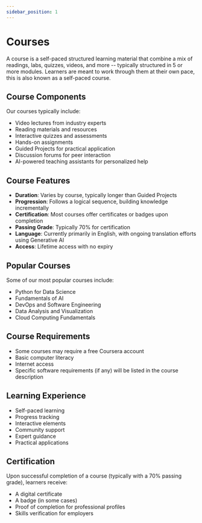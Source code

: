```yaml
---
sidebar_position: 1
---
```


# Courses

A course is a self-paced structured learning material that combine a mix of readings, labs, quizzes, videos, and more -- typically structured in 5 or more modules. Learners are meant to work through them at their own pace, this is also known as a self-paced course.

## Course Components

Our courses typically include:

- Video lectures from industry experts
- Reading materials and resources
- Interactive quizzes and assessments
- Hands-on assignments
- Guided Projects for practical application
- Discussion forums for peer interaction
- AI-powered teaching assistants for personalized help

## Course Features

- **Duration**: Varies by course, typically longer than Guided Projects
- **Progression**: Follows a logical sequence, building knowledge incrementally
- **Certification**: Most courses offer certificates or badges upon completion
- **Passing Grade**: Typically 70% for certification
- **Language**: Currently primarily in English, with ongoing translation efforts using Generative AI
- **Access**: Lifetime access with no expiry

## Popular Courses

Some of our most popular courses include:

- Python for Data Science
- Fundamentals of AI
- DevOps and Software Engineering
- Data Analysis and Visualization
- Cloud Computing Fundamentals

## Course Requirements

- Some courses may require a free Coursera account
- Basic computer literacy
- Internet access
- Specific software requirements (if any) will be listed in the course description

## Learning Experience

- Self-paced learning
- Progress tracking
- Interactive elements
- Community support
- Expert guidance
- Practical applications

## Certification

Upon successful completion of a course (typically with a 70% passing grade), learners receive:

- A digital certificate
- A badge (in some cases)
- Proof of completion for professional profiles
- Skills verification for employers
